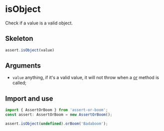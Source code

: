 # isObject

Check if a value is a valid object.

## Skeleton

```ts
assert.isObject(value)
```

## Arguments

- `value` anything, if it's a valid value, it will not throw when a [or](../or.md) method is called;

## Import and use

```ts
import { AssertOrBoom } from 'assert-or-boom';
const assert: AssertOrBoom = new AssertOrBoom();

assert.isObject(undefined).orBoom('Badaboom');
```
